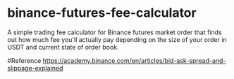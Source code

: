 # binance-futures-fee-calculator
A simple trading fee calculator for Binance futures market order that finds out how much fee you'll actually pay depending on the size of your order in USDT and current state of order book.


#Reference
https://academy.binance.com/en/articles/bid-ask-spread-and-slippage-explained
